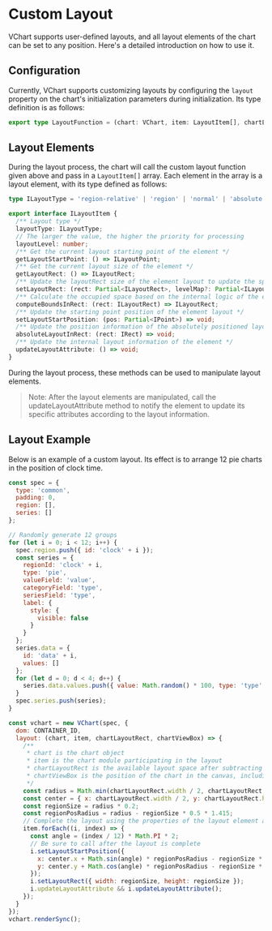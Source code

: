 # Custom Layout

VChart supports user-defined layouts, and all layout elements of the chart can be set to any position. Here's a detailed introduction on how to use it.

## Configuration

Currently, VChart supports customizing layouts by configuring the `layout` property on the chart's initialization parameters during initialization. Its type definition is as follows:

```ts
export type LayoutFunction = (chart: VChart, item: LayoutItem[], chartLayoutRect: BBox, chartViewBox: BBox) => void;
```

## Layout Elements

During the layout process, the chart will call the custom layout function given above and pass in a `LayoutItem[]` array. Each element in the array is a layout element, with its type defined as follows:

```ts
type ILayoutType = 'region-relative' | 'region' | 'normal' | 'absolute';

export interface ILayoutItem {
  /** Layout type */
  layoutType: ILayoutType;
  // The larger the value, the higher the priority for processing
  layoutLevel: number;
  /** Get the current layout starting point of the element */
  getLayoutStartPoint: () => ILayoutPoint;
  /** Get the current layout size of the element */
  getLayoutRect: () => ILayoutRect;
  /** Update the layoutRect size of the element layout to update the specified layout space */
  setLayoutRect: (rect: Partial<ILayoutRect>, levelMap?: Partial<ILayoutRectLevel>) => void;
  /** Calculate the occupied space based on the internal logic of the element, rect represents the available space, and returns the actual size of the element */
  computeBoundsInRect: (rect: ILayoutRect) => ILayoutRect;
  /** Update the starting point position of the element layout */
  setLayoutStartPosition: (pos: Partial<IPoint>) => void;
  /** Update the position information of the absolutely positioned layout element */
  absoluteLayoutInRect: (rect: IRect) => void;
  /** Update the internal layout information of the element */
  updateLayoutAttribute: () => void;
}
```

During the layout process, these methods can be used to manipulate layout elements.

> Note: After the layout elements are manipulated, call the updateLayoutAttribute method to notify the element to update its specific attributes according to the layout information.

## Layout Example

Below is an example of a custom layout. Its effect is to arrange 12 pie charts in the position of clock time.

```javascript livedemo
const spec = {
  type: 'common',
  padding: 0,
  region: [],
  series: []
};

// Randomly generate 12 groups
for (let i = 0; i < 12; i++) {
  spec.region.push({ id: 'clock' + i });
  const series = {
    regionId: 'clock' + i,
    type: 'pie',
    valueField: 'value',
    categoryField: 'type',
    seriesField: 'type',
    label: {
      style: {
        visible: false
      }
    }
  };
  series.data = {
    id: 'data' + i,
    values: []
  };
  for (let d = 0; d < 4; d++) {
    series.data.values.push({ value: Math.random() * 100, type: 'type' + d });
  }
  spec.series.push(series);
}

const vchart = new VChart(spec, {
  dom: CONTAINER_ID,
  layout: (chart, item, chartLayoutRect, chartViewBox) => {
    /**
     * chart is the chart object
     * item is the chart module participating in the layout
     * chartLayoutRect is the available layout space after subtracting padding from the chart
     * chartViewBox is the position of the chart in the canvas, including the padding of the chart.
     */
    const radius = Math.min(chartLayoutRect.width / 2, chartLayoutRect.height / 2);
    const center = { x: chartLayoutRect.width / 2, y: chartLayoutRect.height / 2 };
    const regionSize = radius * 0.2;
    const regionPosRadius = radius - regionSize * 0.5 * 1.415;
    // Complete the layout using the properties of the layout element and the provided methods
    item.forEach((i, index) => {
      const angle = (index / 12) * Math.PI * 2;
      // Be sure to call after the layout is complete
      i.setLayoutStartPosition({
        x: center.x + Math.sin(angle) * regionPosRadius - regionSize * 0.5,
        y: center.y + Math.cos(angle) * regionPosRadius - regionSize * 0.5
      });
      i.setLayoutRect({ width: regionSize, height: regionSize });
      i.updateLayoutAttribute && i.updateLayoutAttribute();
    });
  }
});
vchart.renderSync();
```
